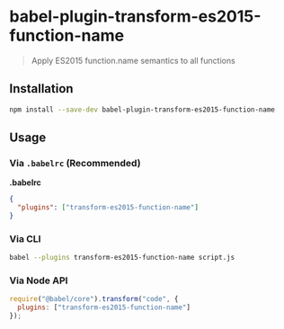 # babel-plugin-transform-es2015-function-name

> Apply ES2015 function.name semantics to all functions

## Installation

```sh
npm install --save-dev babel-plugin-transform-es2015-function-name
```

## Usage

### Via `.babelrc` (Recommended)

**.babelrc**

```json
{
  "plugins": ["transform-es2015-function-name"]
}
```

### Via CLI

```sh
babel --plugins transform-es2015-function-name script.js
```

### Via Node API

```javascript
require("@babel/core").transform("code", {
  plugins: ["transform-es2015-function-name"]
});
```
